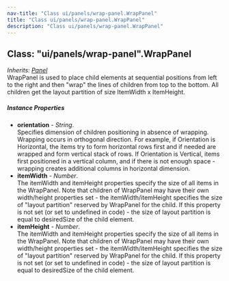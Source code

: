 ```yaml
---
nav-title: "Class ui/panels/wrap-panel.WrapPanel"
title: "Class ui/panels/wrap-panel.WrapPanel"
description: "Class ui/panels/wrap-panel.WrapPanel"
---
```

## Class: "ui/panels/wrap-panel".WrapPanel  
_Inherits:_ [_Panel_](../../../ui/panels/panel/Panel.md)  
WrapPanel is used to place child elements at sequential positions from left to the right 
and then "wrap" the lines of children from top to the bottom. 
All children get the layout partition of size ItemWidth x ItemHeight.

##### Instance Properties
 - **orientation** - _String_.    
  Specifies dimension of children positioning in absence of wrapping.
Wrapping occurs in orthogonal direction. For example, if Orientation is Horizontal, 
the items try to form horizontal rows first and if needed are wrapped and form vertical stack of rows.
If Orientation is Vertical, items first positioned in a vertical column, and if there is
not enough space - wrapping creates additional columns in horizontal dimension.
 - **itemWidth** - _Number_.    
  The itemWidth and itemHeight properties specify the size of all items in the WrapPanel. 
Note that children of WrapPanel may have their own width/height properties set - the itemWidth/itemHeight 
specifies the size of "layout partition" reserved by WrapPanel for the child.
If this property is not set (or set to undefined in code) - the size of layout
partition is equal to desiredSize of the child element.
 - **itemHeight** - _Number_.    
  The itemWidth and itemHeight properties specify the size of all items in the WrapPanel. 
Note that children of WrapPanel may have their own width/height properties set - the itemWidth/itemHeight 
specifies the size of "layout partition" reserved by WrapPanel for the child.
If this property is not set (or set to undefined in code) - the size of layout
partition is equal to desiredSize of the child element.